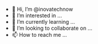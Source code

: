 - 👋 Hi, I’m @inovatechnow
- 👀 I’m interested in ...
- 🌱 I’m currently learning ...
- 💞️ I’m looking to collaborate on ...
- 📫 How to reach me ...

<!---
inovatechnow/inovatechnow is a ✨ special ✨ repository because its `README.md` (this file) appears on your GitHub profile.
You can click the Preview link to take a look at your changes.
--->
